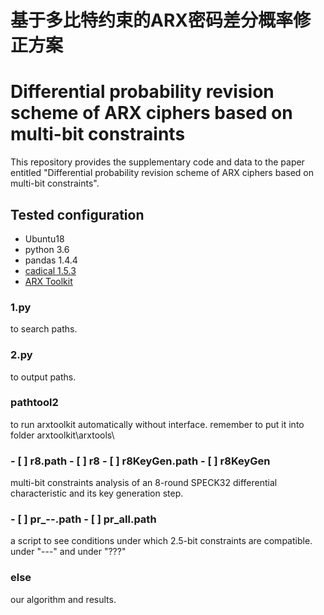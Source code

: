 # 基于多比特约束的ARX密码差分概率修正方案
# Differential probability revision scheme of ARX ciphers based on multi-bit constraints
This repository provides the supplementary code and data to the paper entitled "Differential probability revision scheme of ARX ciphers based on multi-bit constraints".
## Tested configuration
* Ubuntu18
* python 3.6
* pandas 1.4.4
* [cadical 1.5.3](https://github.com/arminbiere/cadical)
* [ARX Toolkit](https://who.rocq.inria.fr/Gaetan.Leurent/arxtools.html)
### 1.py
to search paths.
### 2.py
to output paths.
### pathtool2
to run arxtoolkit automatically without interface.
remember to put it into folder arxtoolkit\arxtools\
### - [ ] r8.path - [ ] r8 - [ ] r8KeyGen.path - [ ] r8KeyGen
multi-bit constraints analysis of an 8-round SPECK32 differential characteristic and its key generation step.
### - [ ] pr_--.path - [ ]  pr_all.path
a script to see conditions under which 2.5-bit constraints are compatible.
under "---" and under "???"
### else
our algorithm and results.
